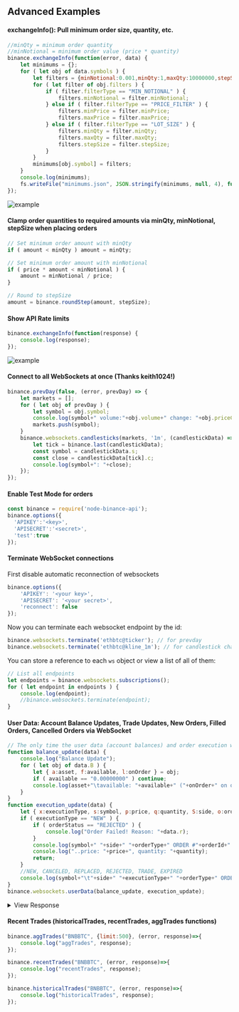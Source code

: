 ## Advanced Examples

#### exchangeInfo(): Pull minimum order size, quantity, etc.
```js
//minQty = minimum order quantity
//minNotional = minimum order value (price * quantity)
binance.exchangeInfo(function(error, data) {
	let minimums = {};
	for ( let obj of data.symbols ) {
		let filters = {minNotional:0.001,minQty:1,maxQty:10000000,stepSize:1,minPrice:0.00000001,maxPrice:100000};
		for ( let filter of obj.filters ) {
			if ( filter.filterType == "MIN_NOTIONAL" ) {
				filters.minNotional = filter.minNotional;
			} else if ( filter.filterType == "PRICE_FILTER" ) {
				filters.minPrice = filter.minPrice;
				filters.maxPrice = filter.maxPrice;
			} else if ( filter.filterType == "LOT_SIZE" ) {
				filters.minQty = filter.minQty;
				filters.maxQty = filter.maxQty;
				filters.stepSize = filter.stepSize;
			}
		}
		minimums[obj.symbol] = filters;
	}
	console.log(minimums);
	fs.writeFile("minimums.json", JSON.stringify(minimums, null, 4), function(err){});
});
```
![example](https://image.ibb.co/bz5KAG/notationals.png)

#### Clamp order quantities to required amounts via minQty, minNotional, stepSize when placing orders
```js
// Set minimum order amount with minQty
if ( amount < minQty ) amount = minQty;

// Set minimum order amount with minNotional
if ( price * amount < minNotional ) {
	amount = minNotional / price;
}

// Round to stepSize
amount = binance.roundStep(amount, stepSize);
```

#### Show API Rate limits
```js
binance.exchangeInfo(function(response) {
	console.log(response);
});
```
![example](http://image.ibb.co/gA2gXR/Untitled.png)

#### Connect to all WebSockets at once (Thanks keith1024!)
```js
binance.prevDay(false, (error, prevDay) => {
	let markets = [];
	for ( let obj of prevDay ) {
		let symbol = obj.symbol;
		console.log(symbol+" volume:"+obj.volume+" change: "+obj.priceChangePercent+"%");
		markets.push(symbol);
	}
	binance.websockets.candlesticks(markets, '1m', (candlestickData) => {
		let tick = binance.last(candlestickData);
		const symbol = candlestickData.s;
		const close = candlestickData[tick].c;
		console.log(symbol+": "+close);
	});
});
```


#### Enable Test Mode for orders
```js
const binance = require('node-binance-api');
binance.options({
  'APIKEY':'<key>',
  'APISECRET':'<secret>',
  'test':true
});
```


#### Terminate WebSocket connections
First disable automatic reconnection of websockets

```js
binance.options({
	'APIKEY': '<your key>',
	'APISECRET': '<your secret>',
	'reconnect': false
});
```

Now you can terminate each websocket endpoint by the id:
```js
binance.websockets.terminate('ethbtc@ticker'); // for prevday
binance.websockets.terminate('ethbtc@kline_1m'); // for candlestick charts
```

You can store a reference to each `ws` object or view a list of all of them:
```js
// List all endpoints
let endpoints = binance.websockets.subscriptions();
for ( let endpoint in endpoints ) {
	console.log(endpoint);
	//binance.websockets.terminate(endpoint);
}
```


#### User Data: Account Balance Updates, Trade Updates, New Orders, Filled Orders, Cancelled Orders via WebSocket
```javascript
// The only time the user data (account balances) and order execution websockets will fire, is if you create or cancel an order, or an order gets filled or partially filled
function balance_update(data) {
	console.log("Balance Update");
	for ( let obj of data.B ) {
		let { a:asset, f:available, l:onOrder } = obj;
		if ( available == "0.00000000" ) continue;
		console.log(asset+"\tavailable: "+available+" ("+onOrder+" on order)");
	}
}
function execution_update(data) {
	let { x:executionType, s:symbol, p:price, q:quantity, S:side, o:orderType, i:orderId, X:orderStatus } = data;
	if ( executionType == "NEW" ) {
		if ( orderStatus == "REJECTED" ) {
			console.log("Order Failed! Reason: "+data.r);
		}
		console.log(symbol+" "+side+" "+orderType+" ORDER #"+orderId+" ("+orderStatus+")");
		console.log("..price: "+price+", quantity: "+quantity);
		return;
	}
	//NEW, CANCELED, REPLACED, REJECTED, TRADE, EXPIRED
	console.log(symbol+"\t"+side+" "+executionType+" "+orderType+" ORDER #"+orderId);
}
binance.websockets.userData(balance_update, execution_update);
```
<details>
 <summary>View Response</summary>

```
BNBBTC  NEW BUY LIMIT ORDER #6407865 (NEW)
..price: 0.00035595, quantity: 5.00000000
Balance Update
BTC     available: 0.77206464 (0.00177975 on order)
ETH     available: 1.14109900 (0.00000000 on order)
BNB     available: 41.33761879 (0.00000000 on order)
SNM     available: 0.76352833 (0.00000000 on order)
```
</details>
  
#### Recent Trades (historicalTrades, recentTrades, aggTrades functions)

```js
binance.aggTrades("BNBBTC", {limit:500}, (error, response)=>{
	console.log("aggTrades", response);
});
```

```js
binance.recentTrades("BNBBTC", (error, response)=>{
	console.log("recentTrades", response);
});
```

```js
binance.historicalTrades("BNBBTC", (error, response)=>{
	console.log("historicalTrades", response);
});
```
